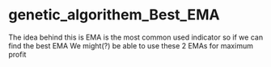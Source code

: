 # genetic_algorithem_Best_EMA

The idea behind this is EMA is the most common used indicator so if we can find the best EMA We might(?) be able to use these 2 EMAs for maximum profit
